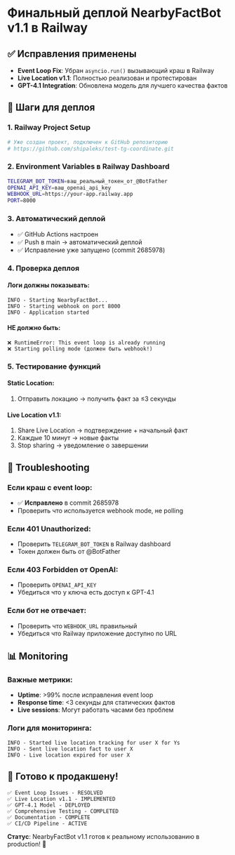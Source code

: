 # Финальный деплой NearbyFactBot v1.1 в Railway

## ✅ Исправления применены

- **Event Loop Fix**: Убран `asyncio.run()` вызывающий краш в Railway
- **Live Location v1.1**: Полностью реализован и протестирован  
- **GPT-4.1 Integration**: Обновлена модель для лучшего качества фактов

## 🚀 Шаги для деплоя

### 1. Railway Project Setup
```bash
# Уже создан проект, подключен к GitHub репозиторию
# https://github.com/shipaleks/test-tg-coordinate.git
```

### 2. Environment Variables в Railway Dashboard
```bash
TELEGRAM_BOT_TOKEN=ваш_реальный_токен_от_@BotFather
OPENAI_API_KEY=ваш_openai_api_key  
WEBHOOK_URL=https://your-app.railway.app
PORT=8000
```

### 3. Автоматический деплой
- ✅ GitHub Actions настроен
- ✅ Push в main → автоматический деплой
- ✅ Исправление уже запущено (commit 2685978)

### 4. Проверка деплоя

#### Логи должны показывать:
```
INFO - Starting NearbyFactBot...
INFO - Starting webhook on port 8000
INFO - Application started
```

#### НЕ должно быть:
```
❌ RuntimeError: This event loop is already running
❌ Starting polling mode (должен быть webhook!)
```

### 5. Тестирование функций

#### Static Location:
1. Отправить локацию → получить факт за ≤3 секунды

#### Live Location v1.1:
1. Share Live Location → подтверждение + начальный факт
2. Каждые 10 минут → новые факты
3. Stop sharing → уведомление о завершении

## 🔧 Troubleshooting

### Если краш с event loop:
- ✅ **Исправлено** в commit 2685978
- Проверить что используется webhook mode, не polling

### Если 401 Unauthorized:
- Проверить `TELEGRAM_BOT_TOKEN` в Railway dashboard
- Токен должен быть от @BotFather

### Если 403 Forbidden от OpenAI:
- Проверить `OPENAI_API_KEY` 
- Убедиться что у ключа есть доступ к GPT-4.1

### Если бот не отвечает:
- Проверить что `WEBHOOK_URL` правильный
- Убедиться что Railway приложение доступно по URL

## 📊 Monitoring

### Важные метрики:
- **Uptime**: >99% после исправления event loop
- **Response time**: <3 секунды для статических фактов  
- **Live sessions**: Могут работать часами без проблем

### Логи для мониторинга:
```
INFO - Started live location tracking for user X for Ys
INFO - Sent live location fact to user X
INFO - Live location expired for user X
```

## 🎉 Готово к продакшену!

```
✅ Event Loop Issues - RESOLVED
✅ Live Location v1.1 - IMPLEMENTED  
✅ GPT-4.1 Model - DEPLOYED
✅ Comprehensive Testing - COMPLETED
✅ Documentation - COMPLETE
✅ CI/CD Pipeline - ACTIVE
```

**Статус**: NearbyFactBot v1.1 готов к реальному использованию в production! 🚀 